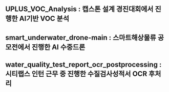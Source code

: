## UPLUS_VOC_Analysis : 캡스톤 설계 경진대회에서 진행한 AI기반 VOC 분석
## smart_underwater_drone-main : 스마트해상물류 공모전에서 진행한 AI 수중드론
## water_quality_test_report_ocr_postprocessing : 시티랩스 인턴 근무 중 진행한 수질검사성적서 OCR 후처리

